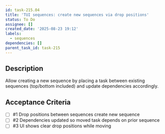 ```yaml
---
id: task-215.04
title: 'TUI sequences: create new sequences via drop positions'
status: To Do
assignee: []
created_date: '2025-08-23 19:12'
labels:
  - sequences
dependencies: []
parent_task_id: task-215
---
```


## Description

Allow creating a new sequence by placing a task between existing sequences (top/bottom included) and update dependencies accordingly.

## Acceptance Criteria
<!-- AC:BEGIN -->
- [ ] #1 Drop positions between sequences create new sequence
- [ ] #2 Dependencies updated so moved task depends on prior sequence
- [ ] #3 UI shows clear drop positions while moving
<!-- AC:END -->
